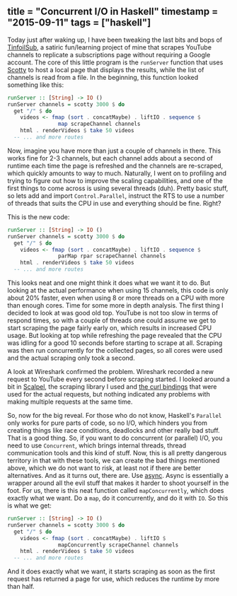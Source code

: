 title = "Concurrent I/O in Haskell"
timestamp = "2015-09-11"
tags = ["haskell"]
---
Today just after waking up, I have been tweaking the last bits and bops of [TinfoilSub](https://github.com/sulami/tinfoilsub), a satiric fun/learning project of mine that scrapes YouTube channels to replicate a subscriptions page without requiring a Google account. The core of this little program is the `runServer` function that uses [Scotty](https://hackage.haskell.org/package/scotty) to host a local page that displays the results, while the list of channels is read from a file. In the beginning, this function looked something like this:

```haskell
runServer :: [String] -> IO ()
runServer channels = scotty 3000 $ do
  get "/" $ do
    videos <- fmap (sort . concatMaybe) . liftIO . sequence $
                map scrapeChannel channels
    html . renderVideos $ take 50 videos
  -- ... and more routes
```

Now, imagine you have more than just a couple of channels in there. This works fine for 2-3 channels, but each channel adds about a second of runtime each time the page is refreshed and the channels are re-scraped, which quickly amounts to way to much. Naturally, I went on to profiling and trying to figure out how to improve the scaling capabilities, and one of the first things to come across is using several threads (duh). Pretty basic stuff, so lets add and import `Control.Parallel`, instruct the RTS to use a number of threads that suits the CPU in use and everything should be fine. Right?

This is the new code:

```haskell
runServer :: [String] -> IO ()
runServer channels = scotty 3000 $ do
  get "/" $ do
    videos <- fmap (sort . concatMaybe) . liftIO . sequence $
                parMap rpar scrapeChannel channels
    html . renderVideos $ take 50 videos
  -- ... and more routes
```

This looks neat and one might think it does what we want it to do. But looking at the actual performance when using 15 channels, this code is only about 20% faster, even when using 8 or more threads on a CPU with more than enough cores. Time for some more in depth analysis. The first thing I decided to look at was good old top. YouTube is not too slow in terms of respond times, so with a couple of threads one could assume we get to start scraping the page fairly early on, which results in increased CPU usage. But looking at top while refreshing the page revealed that the CPU was idling for a good 10 seconds before starting to scrape at all. Scraping was then run concurrently for the collected pages, so all cores were used and the actual scraping only took a second.

A look at Wireshark confirmed the problem. Wireshark recorded a new request to YouTube every second before scraping started. I looked around a bit in [Scalpel](https://hackage.haskell.org/package/scalpel), the scraping library I used and [the curl bindings](https://hackage.haskell.org/package/curl) that were used for the actual requests, but nothing indicated any problems with making multiple requests at the same time.

So, now for the big reveal. For those who do not know, Haskell's `Parallel` only works for pure parts of code, so no I/O, which hinders you from creating things like race conditions, deadlocks and other really bad stuff. That is a good thing. So, if you want to do concurrent (or parallel) I/O, you need to use `Concurrent`, which brings internal threads, thread communication tools and this kind of stuff. Now, this is all pretty dangerous territory in that with these tools, we can create the bad things mentioned above, which we do not want to risk, at least not if there are better alternatives. And as it turns out, there are. Use [async](https://hackage.haskell.org/package/async). Async is essentially a wrapper around all the evil stuff that makes it harder to shoot yourself in the foot. For us, there is this neat function called `mapConcurrently`, which does exactly what we want. Do a `map`, do it concurrently, and do it with `IO`. So this is what we get:

```haskell
runServer :: [String] -> IO ()
runServer channels = scotty 3000 $ do
  get "/" $ do
    videos <- fmap (sort . concatMaybe) . liftIO $
                mapConcurrently scrapeChannel channels
    html . renderVideos $ take 50 videos
  -- ... and more routes
```

And it does exactly what we want, it starts scraping as soon as the first request has returned a page for use, which reduces the runtime by more than half.
